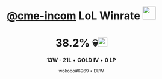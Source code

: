 <div align="center">

# [@cme-incom](https://github.com/cme-incom) LoL Winrate <img src="https://emoji.slack-edge.com/T5FR85371/code-red/4868379e2f036652.jpg" width="35" height="35">

<h1><!-- WINRATE -->38.2<!-- /WINRATE -->% 💀<img src="https://cdn.betterttv.net/emote/5e9c6c187e090362f8b0b9e8/1x" width="25" height="25"></h1>

**<!-- WINS -->13<!-- /WINS -->W - <!-- LOSSES -->21<!-- /LOSSES -->L** • **GOLD <!-- RANK -->IV<!-- /RANK -->** • **<!-- LP -->0<!-- /LP --> LP**

<sub>wokobo#6969 • EUW</sub>

</div>
